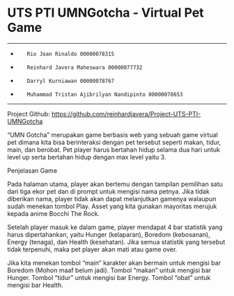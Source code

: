 # UTS PTI UMNGotcha - Virtual Pet Game

-------------------------------------------------------------------------------------------------------------------------------------------------------------------------
-        Rio Joan Rinaldo 00000078315
-        Reinhard Javera Maheswara 00000077732
-        Darryl Kurniawan 00000078767
-        Muhammad Tristan Ajibrilyan Nandipinto 00000078653
-------------------------------------------------------------------------------------------------------------------------------------------------------------------------

Project Github: https://github.com/reinhardjavera/Project-UTS-PTI-UMNGotcha

“UMN Gotcha” merupakan game berbasis web yang sebuah game virtual pet dimana kita bisa berinteraksi dengan pet tersebut seperti makan, tidur, main, dan berobat. Pet player harus bertahan hidup selama dua hari untuk level up serta bertahan hidup dengan max level yaitu 3.

Penjelasan Game 

Pada halaman utama, player akan bertemu dengan tampilan pemilihan satu dari tiga ekor pet dan di prompt untuk mengisi nama petnya. Jika tidak diberikan nama, player tidak akan dapat melanjutkan gamenya walaupun sudah menekan tombol Play. Asset yang kita gunakan mayoritas merujuk kepada anime Bocchi The Rock.

Setelah player masuk ke dalam game, player mendapat 4 bar statistik yang harus dipertahankan, yaitu Hunger (kelaparan), Boredom (kebosanan), Energy (tenaga), dan Health (kesehatan). Jika semua statistik yang tersebut tidak terpenuhi, maka pet player akan mati atau game over.

Jika kita menekan tombol “main” karakter akan bermain untuk mengisi bar Boredom (Mohon maaf belum jadi). Tombol “makan” untuk mengisi bar Hunger. Tombol “tidur” untuk mengisi bar Energy. Tombol “obat” untuk mengisi bar Health.
